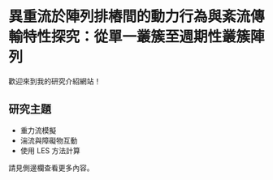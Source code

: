 # 異重流於陣列排樁間的動力行為與紊流傳輸特性探究：從單一叢簇至週期性叢簇陣列


歡迎來到我的研究介紹網站！

## 研究主題
- 重力流模擬
- 湍流與障礙物互動
- 使用 LES 方法計算

請見側邊欄查看更多內容。

